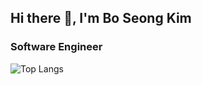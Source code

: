## Hi there 👋, I'm Bo Seong Kim

### Software Engineer

![Top Langs](https://github-readme-stats.vercel.app/api/top-langs/?username=gunb0s&layout=compact&theme=dracula)

<p>
<!-- 
[![Anurag's GitHub stats](https://github-readme-stats.vercel.app/api?username=gunb0s&show_icons=true&theme=tokyonight)](https://github.com/anuraghazra/github-readme-stats)

[![Top Langs](https://github-readme-stats.vercel.app/api/top-langs/?username=gunb0s&layout=compact)](https://github.com/anuraghazra/github-readme-stats) -->

</p>
